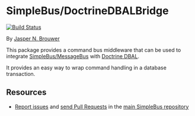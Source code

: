 # SimpleBus/DoctrineDBALBridge

[![Build Status](https://travis-ci.org/SimpleBus/DoctrineDBALBridge.svg?branch=master)](https://travis-ci.org/SimpleBus/DoctrineDBALBridge)

By [Jasper N. Brouwer](https://github.com/jaspernbrouwer)

This package provides a command bus middleware that can be used to integrate [SimpleBus/MessageBus](https://github.com/SimpleBus/MessageBus) with [Doctrine DBAL](https://github.com/doctrine/dbal).

It provides an easy way to wrap command handling in a database transaction.

Resources
---------

  * [Report issues](https://github.com/SimpleBus/SimpleBus/issues) and
    [send Pull Requests](https://github.com/SimpleBus/SimpleBus/pulls)
    in the [main SimpleBus repository](https://github.com/SimpleBus/SimpleBus)
